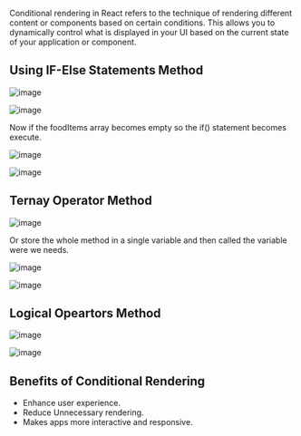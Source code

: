 Conditional rendering in React refers to the technique of rendering different content or components based on certain conditions. This allows you to dynamically control what is displayed in your UI based on the current state of your application or component.

## Using IF-Else Statements Method

  ![image](https://github.com/JawadSher/Complete-React-Redux-Documentation/assets/158135119/2d8e93b6-9c4e-4947-8408-e83fee9cb88b)

  ![image](https://github.com/JawadSher/Complete-React-Redux-Documentation/assets/158135119/d16b4b31-51d0-42a7-80e7-ff9c7a18724b)

  Now if the foodItems array becomes empty so the if() statement becomes execute.
  
  ![image](https://github.com/JawadSher/Complete-React-Redux-Documentation/assets/158135119/40aa01ea-6f8b-41fe-930f-f1215a1b8316)

  ![image](https://github.com/JawadSher/Complete-React-Redux-Documentation/assets/158135119/08b8f952-7f6c-43de-8bdd-acacf3db9a0f)


## Ternay Operator Method 

  ![image](https://github.com/JawadSher/Complete-React-Redux-Documentation/assets/158135119/a32e696b-fe8c-48e0-af0b-6038172bfeef)

  Or store the whole method in a single variable and then called the variable were we needs.

  ![image](https://github.com/JawadSher/Complete-React-Redux-Documentation/assets/158135119/288d75ab-fa46-45fe-ad4b-1e9fd36d1638)

  ![image](https://github.com/JawadSher/Complete-React-Redux-Documentation/assets/158135119/5cbfb4dd-ad2b-494d-ab88-116a02339c5e)


## Logical Opeartors Method

  ![image](https://github.com/JawadSher/Complete-React-Redux-Documentation/assets/158135119/9f7e3162-f0f0-4111-8158-ac54356156a6)

  ![image](https://github.com/JawadSher/Complete-React-Redux-Documentation/assets/158135119/67debe84-ccb4-4987-ada7-10a97ef9c989)


## Benefits of Conditional Rendering 
- Enhance user experience.
- Reduce Unnecessary rendering.
- Makes apps more interactive and responsive.
